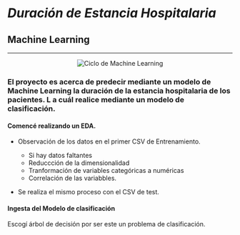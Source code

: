 # ***Duración de Estancia Hospitalaria***



## Machine Learning

___


<center> 


![Ciclo de Machine Learning](https://cdn.discuss.boardinfinity.com/original/2X/e/ebe768a347e00aeb1c9260a1d6635e5fd1364077.png) 

</center/> 

### El proyecto es acerca de predecir mediante un modelo de Machine Learning la duración de la estancia hospitalaria de los pacientes. L   a cuál realice mediante un modelo de clasificación.

#### Comencé realizando un EDA. 
 - Observación de los datos en el primer CSV de Entrenamiento.
   - Si hay datos faltantes
   - Reduccción de la dimensionalidad
   - Tranformación de variables categóricas a numéricas
   - Correlación de las variabbles.

 - Se realiza el mismo proceso con el CSV de test.

 #### Ingesta del Modelo de clasificación
 Escogí árbol de decisión por ser este un problema de clasificación.

